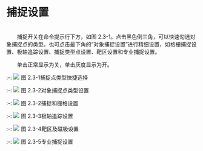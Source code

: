 
# 捕捉设置
<br/>
&emsp;&emsp;捕捉开关在命令提示行下方，如图 2.3-1。点击黑色倒三角，可以快速勾选对象捕捉点的类型。也可点击最下角的“对象捕捉设置”进行精细设置，如格栅捕捉设置、极轴追踪设置、捕捉类型点设置、靶区设置和专业捕捉设置。

&emsp;&emsp;单击正常显示为关，单击灰度显示为开。
<br/>

:-: ![](images/11.png)
图 2.3-1捕捉点类型快捷选择
<br/>

:-: ![](images/12.png)
图 2.3-2对象捕捉点类型设置
<br/>

:-: ![](images/13.png)
图 2.3-2捕捉和栅格设置
<br/>

:-: ![](images/14.png)
图 2.3-3极轴追踪设置
<br/>

:-: ![](images/15.png)
图 2.3-4靶区及磁吸设置
<br/>

:-: ![](images/16.png)
图 2.3-5专业捕捉设置
<br/>
